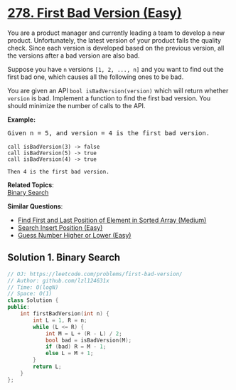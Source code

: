 # [278. First Bad Version (Easy)](https://leetcode.com/problems/first-bad-version/)

<p>You are a product manager and currently leading a team to develop a new product. Unfortunately, the latest version of your product fails the quality check. Since each version is developed based on the previous version, all the versions after a bad version are also bad.</p>

<p>Suppose you have <code>n</code> versions <code>[1, 2, ..., n]</code> and you want to find out the first bad one, which causes all the following ones to be bad.</p>

<p>You are given an API <code>bool isBadVersion(version)</code> which will return whether <code>version</code> is bad. Implement a function to find the first bad version. You should minimize the number of calls to the API.</p>

<p><b>Example:</b></p>

<pre>Given n = 5, and version = 4 is the first bad version.

<code>call isBadVersion(3) -&gt; false
call isBadVersion(5)&nbsp;-&gt; true
call isBadVersion(4)&nbsp;-&gt; true

Then 4 is the first bad version.&nbsp;</code>
</pre>


**Related Topics**:  
[Binary Search](https://leetcode.com/tag/binary-search/)

**Similar Questions**:
* [Find First and Last Position of Element in Sorted Array (Medium)](https://leetcode.com/problems/find-first-and-last-position-of-element-in-sorted-array/)
* [Search Insert Position (Easy)](https://leetcode.com/problems/search-insert-position/)
* [Guess Number Higher or Lower (Easy)](https://leetcode.com/problems/guess-number-higher-or-lower/)

## Solution 1. Binary Search

```cpp
// OJ: https://leetcode.com/problems/first-bad-version/
// Author: github.com/lzl124631x
// Time: O(logN)
// Space: O(1)
class Solution {
public:
    int firstBadVersion(int n) {
        int L = 1, R = n;
        while (L <= R) {
            int M = L + (R - L) / 2;
            bool bad = isBadVersion(M);
            if (bad) R = M - 1;
            else L = M + 1;
        }
        return L;
    }
};
```